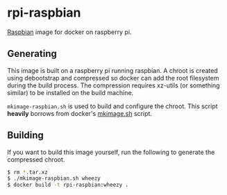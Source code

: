 rpi-raspbian
===================

[Raspbian](http://www.raspbian.org/) image for docker on raspberry pi.


Generating
----------

This image is built on a raspberry pi running raspbian. 
A chroot is created using debootstrap and compressed so docker can add the root filesystem during the build process. 
The compression requires xz-utils (or something similar) to be installed on the build machine.  

`mkimage-raspbian.sh` is used to build and configure the chroot.
This script **heavily** borrows from docker's [mkimage.sh](https://github.com/docker/docker/blob/master/contrib/mkimage.sh) script.

Building
--------
If you want to build this image yourself, run the following to generate the compressed chroot.

```bash
$ rm *.tar.xz
$ ./mkimage-raspbian.sh wheezy
$ docker build -t rpi-raspbian:wheezy .
```

